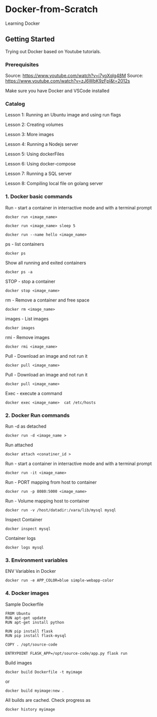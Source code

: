 # Docker-from-Scratch
Learning Docker

## Getting Started

Trying out Docker based on Youtube tutorials.

### Prerequisites

Source: https://www.youtube.com/watch?v=i7yoXqlg48M
Source: https://www.youtube.com/watch?v=zJ6WbK9zFpI&t=2012s

Make sure you have Docker and VSCode installed


### Catalog

Lesson 1: Running an Ubuntu image and using run flags

Lesson 2: Creating volumes

Lesson 3: More images

Lesson 4: Running a Nodejs server

Lesson 5: Using dockerFiles

Lesson 6: Using docker-compose

Lesson 7: Running a SQL server

Lesson 8: Compiling local file on golang server


### 1. Docker basic commands

Run - start a container in interractive mode and with a terminal prompt
````
docker run <image_name>
````
````
docker run <image_name> sleep 5
````
````
docker run --name hello <image_name> 
````
ps - list containers
````
docker ps
````

Show all running and exited containers
````
docker ps -a
````

STOP - stop a container
````
docker stop <image_name>
````

rm - Remove a container and free space
````
docker rm <image_name>
````

images - List images
````
docker images
````

rmi - Remove images
````
docker rmi <image_name>
````

Pull - Download an image and not run it
````
docker pull <image_name>
````

Pull - Download an image and not run it
````
docker pull <image_name>
````

Exec - execute a command
````
docker exec <image_name>  cat /etc/hosts
````

### 2. Docker Run commands

Run -d as detached
````
docker run -d <image_name >
````

Run  attached
````
docker attach <conatiner_id >
````
Run - start a container in interractive mode and with a terminal prompt
````
docker run -it <image_name>
````

Run - PORT mapping from host to container
````
docker run -p 8080:5000 <image_name>
````

Run - Volume mapping host to container
````
docker run -v /host/datadir:/vara/lib/mysql mysql
````

Inspect Container
````
docker inspect mysql
````

Container logs
````
docker logs mysql
````

### 3. Environment variables

ENV Variables in Docker
```
docker run -e APP_COLOR=blue simple-webapp-color
```
### 4. Docker images

Sample Dockerfile
````
FROM Ubuntu
RUN apt-get update
RUN apt-get install python

RUN pip install flask
RUN pip install flask-mysql

COPY . /opt/source-code

ENTRYPOINT FLASK_APP=/opt/source-code/app.py flask run

````
Build images
```
docker build Dockerfile -t myimage
```
or
````
docker build myimage:new .
````

All builds are cached. Check progress as
```
docker history myimage
```